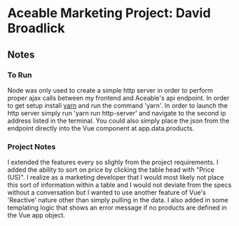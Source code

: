 # Aceable Marketing Project: David Broadlick

## Notes

### To Run

Node was only used to create a simple http server in order to perform proper ajax calls between my frontend and Aceable's api endpoint. In order to get setup install [yarn](https://yarnpkg.com/lang/en/docs/install/#mac-stable) and run the command 'yarn'. In order to launch the http server simply run 'yarn run http-server' and navigate to the second ip address listed in the terminal. You could also simply place the json from the endpoint directly into the Vue component at app.data.products.

### Project Notes

I extended the features every so slighly from the project requirements. I added the ability to sort on price by clicking the table head with "Price (US)". I realize as a marketing developer that I would most likely not place this sort of information within a table and I would not deviate from the specs without a conversation but I wanted to use another feature of Vue's 'Reactive' nature other than simply pulling in the data. I also added in some templating logic that shows an error message if no products are defined in the Vue app object.

